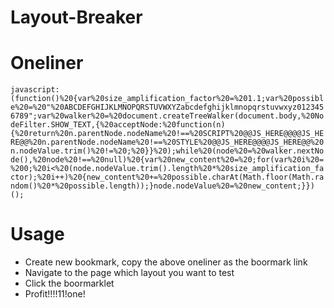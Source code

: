 Layout-Breaker
=

Oneliner
==
`javascript:(function()%20{var%20size_amplification_factor%20=%201.1;var%20possible%20=%20"%20ABCDEFGHIJKLMNOPQRSTUVWXYZabcdefghijklmnopqrstuvwxyz0123456789";var%20walker%20=%20document.createTreeWalker(document.body,%20NodeFilter.SHOW_TEXT,{%20acceptNode:%20function(n){%20return%20n.parentNode.nodeName%20!==%20SCRIPT%20@@JS_HERE@@@@JS_HERE@@%20n.parentNode.nodeName%20!==%20STYLE%20@@JS_HERE@@@@JS_HERE@@%20n.nodeValue.trim()%20!=%20;%20}}%20);while%20(node%20=%20walker.nextNode(),%20node%20!==%20null)%20{var%20new_content%20=%20;for(var%20i%20=%200;%20i<%20(node.nodeValue.trim().length%20*%20size_amplification_factor);%20i++)%20{new_content%20+=%20possible.charAt(Math.floor(Math.random()%20*%20possible.length));}node.nodeValue%20=%20new_content;}})();`

Usage
==
- Create new bookmark, copy the above oneliner as the boormark link
- Navigate to the page which layout you want to test
- Click the boormarklet
- Profit!!!!11!one!
